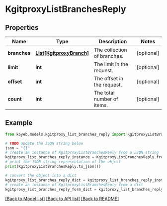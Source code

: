 # KgitproxyListBranchesReply


## Properties

Name | Type | Description | Notes
------------ | ------------- | ------------- | -------------
**branches** | [**List[KgitproxyBranch]**](KgitproxyBranch.md) | The collection of branches. | [optional] 
**limit** | **int** | The limit in the request. | [optional] 
**offset** | **int** | The offset in the request. | [optional] 
**count** | **int** | The total number of items. | [optional] 

## Example

```python
from koyeb.models.kgitproxy_list_branches_reply import KgitproxyListBranchesReply

# TODO update the JSON string below
json = "{}"
# create an instance of KgitproxyListBranchesReply from a JSON string
kgitproxy_list_branches_reply_instance = KgitproxyListBranchesReply.from_json(json)
# print the JSON string representation of the object
print(KgitproxyListBranchesReply.to_json())

# convert the object into a dict
kgitproxy_list_branches_reply_dict = kgitproxy_list_branches_reply_instance.to_dict()
# create an instance of KgitproxyListBranchesReply from a dict
kgitproxy_list_branches_reply_form_dict = kgitproxy_list_branches_reply.from_dict(kgitproxy_list_branches_reply_dict)
```
[[Back to Model list]](../README.md#documentation-for-models) [[Back to API list]](../README.md#documentation-for-api-endpoints) [[Back to README]](../README.md)


